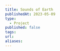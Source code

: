 ```yaml
---
title: Sounds of Earth
publishedAt: 2023-05-09
type:
  - Project
published: false
tags: 
url: 
aliases:
---
```

